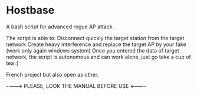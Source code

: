 # Hostbase
A bash script for advanced rogue AP attack  

The script is able to:
Disconnect quickly the target station from the target network
Create heavy interference and replace the target AP by your fake (work only again windows system)
Once you entered the data of target network, the script is autonomous and can work alone, just go take a cup of tea :)

French project but also open as other.

----> PLEASE, LOOK THE MANUAL BEFORE USE <----
